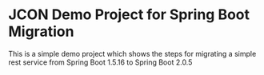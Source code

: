 # JCON Demo Project for Spring Boot Migration
This is a simple demo project which shows the steps for migrating a simple rest service from Spring Boot 1.5.16 to Spring Boot 2.0.5